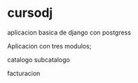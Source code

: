 # cursodj
aplicacion basica de django con postgress


Aplicacion con tres modulos;

catalogo
subcatalogo

facturacion

